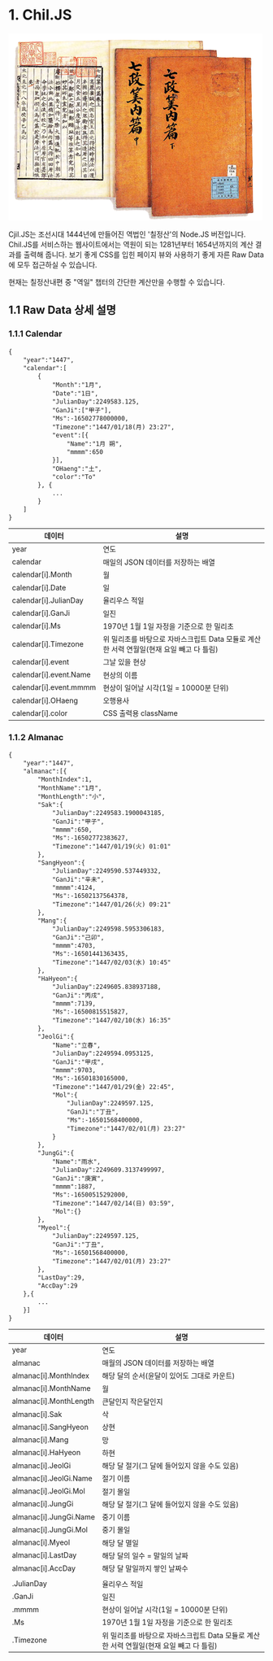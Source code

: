 # 1. Chil.JS

![칠정산내외편](https://github.com/jyhyun1008/chil.js/blob/main/public/assets/chiljs.png?raw=true)

Cjil.JS는 조선시대 1444년에 만들어진 역법인 '칠정산'의 Node.JS 버전입니다. Chil.JS를 서비스하는 웹사이트에서는 역원이 되는 1281년부터 1654년까지의 계산 결과를 출력해 줍니다.
보기 좋게 CSS를 입힌 페이지 뷰와 사용하기 좋게 자른 Raw Data에 모두 접근하실 수 있습니다.

현재는 칠정산내편 중 "역일" 챕터의 간단한 계산만을 수행할 수 있습니다.

## 1.1 Raw Data 상세 설명

### 1.1.1 Calendar

```
{
    "year":"1447",
    "calendar":[
        {
            "Month":"1月",
            "Date":"1日",
            "JulianDay":2249583.125,
            "GanJi":["甲子"],
            "Ms":-16502778000000,
            "Timezone":"1447/01/18(月) 23:27",
            "event":[{
                "Name":"1月 朔",
                "mmmm":650
            }],
            "OHaeng":"土",
            "color":"To"
        }, {
            ...
        }
    ]
}
```

| 데이터 | 설명 |
|---|---|
| year | 연도 |
| calendar | 매일의 JSON 데이터를 저장하는 배열 |
| calendar[i].Month | 월 |
| calendar[i].Date | 일 |
| calendar[i].JulianDay | 율리우스 적일 |
| calendar[i].GanJi | 일진 |
| calendar[i].Ms | 1970년 1월 1일 자정을 기준으로 한 밀리초 |
| calendar[i].Timezone | 위 밀리초를 바탕으로 자바스크립트 Data 모듈로 계산한 서력 연월일(현재 요일 빼고 다 틀림) |
| calendar[i].event | 그날 있을 현상 |
| calendar[i].event.Name | 현상의 이름 |
| calendar[i].event.mmmm | 현상이 일어날 시각(1일 = 10000분 단위) |
| calendar[i].OHaeng | 오행용사 |
| calendar[i].color | CSS 출력용 className |

### 1.1.2 Almanac

```
{
    "year":"1447",
    "almanac":[{
        "MonthIndex":1,
        "MonthName":"1月",
        "MonthLength":"小",
        "Sak":{
            "JulianDay":2249583.1900043185,
            "GanJi":"甲子",
            "mmmm":650,
            "Ms":-16502772383627,
            "Timezone":"1447/01/19(火) 01:01"
        },
        "SangHyeon":{
            "JulianDay":2249590.537449332,
            "GanJi":"辛未",
            "mmmm":4124,
            "Ms":-16502137564378,
            "Timezone":"1447/01/26(火) 09:21"
        },
        "Mang":{
            "JulianDay":2249598.5953306183,
            "GanJi":"己卯",
            "mmmm":4703,
            "Ms":-16501441363435,
            "Timezone":"1447/02/03(水) 10:45"
        },
        "HaHyeon":{
            "JulianDay":2249605.838937188,
            "GanJi":"丙戌",
            "mmmm":7139,
            "Ms":-16500815515827,
            "Timezone":"1447/02/10(水) 16:35"
        },
        "JeolGi":{
            "Name":"立春",
            "JulianDay":2249594.0953125,
            "GanJi":"甲戌",
            "mmmm":9703,
            "Ms":-16501830165000,
            "Timezone":"1447/01/29(金) 22:45",
            "Mol":{
                "JulianDay":2249597.125,
                "GanJi":"丁丑",
                "Ms":-16501568400000,
                "Timezone":"1447/02/01(月) 23:27"
            }
        },
        "JungGi":{
            "Name":"雨水",
            "JulianDay":2249609.3137499997,
            "GanJi":"庚寅",
            "mmmm":1887,
            "Ms":-16500515292000,
            "Timezone":"1447/02/14(日) 03:59",
            "Mol":{}
        },
        "Myeol":{
            "JulianDay":2249597.125,
            "GanJi":"丁丑",
            "Ms":-16501568400000,
            "Timezone":"1447/02/01(月) 23:27"
        },
        "LastDay":29,
        "AccDay":29
    },{
        ...
    }]
}
```

| 데이터 | 설명 |
|---|---|
| year | 연도 |
| almanac | 매월의 JSON 데이터를 저장하는 배열 |
| almanac[i].MonthIndex | 해당 달의 순서(윤달이 있어도 그대로 카운트) |
| almanac[i].MonthName | 월 |
| almanac[i].MonthLength | 큰달인지 작은달인지 |
| almanac[i].Sak | 삭 |
| almanac[i].SangHyeon | 상현 |
| almanac[i].Mang | 망 |
| almanac[i].HaHyeon | 하현 |
| almanac[i].JeolGi | 해당 달 절기(그 달에 들어있지 않을 수도 있음) |
| almanac[i].JeolGi.Name | 절기 이름 |
| almanac[i].JeolGi.Mol | 절기 몰일 |
| almanac[i].JungGi | 해당 달 절기(그 달에 들어있지 않을 수도 있음) |
| almanac[i].JungGi.Name | 중기 이름 |
| almanac[i].JungGi.Mol | 중기 몰일 |
| almanac[i].Myeol | 해당 달 멸일 |
| almanac[i].LastDay | 해당 달의 일수 = 말일의 날짜 |
| almanac[i].AccDay | 해당 달 말일까지 쌓인 날짜수 |
|  |  |
| .JulianDay | 율리우스 적일 |
| .GanJi | 일진 |
| .mmmm | 현상이 일어날 시각(1일 = 10000분 단위) |
| .Ms | 1970년 1월 1일 자정을 기준으로 한 밀리초 |
| .Timezone | 위 밀리초를 바탕으로 자바스크립트 Data 모듈로 계산한 서력 연월일(현재 요일 빼고 다 틀림) |